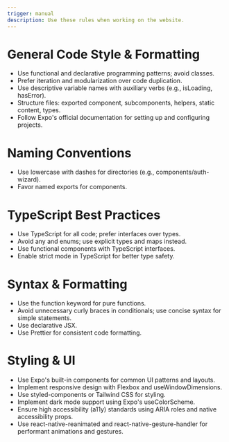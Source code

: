 ```yaml
---
trigger: manual
description: Use these rules when working on the website.
---
```


# General Code Style & Formatting
- Use functional and declarative programming patterns; avoid classes.
- Prefer iteration and modularization over code duplication.
- Use descriptive variable names with auxiliary verbs (e.g., isLoading, hasError).
- Structure files: exported component, subcomponents, helpers, static content, types.
- Follow Expo's official documentation for setting up and configuring projects.

# Naming Conventions
- Use lowercase with dashes for directories (e.g., components/auth-wizard).
- Favor named exports for components.

# TypeScript Best Practices
- Use TypeScript for all code; prefer interfaces over types.
- Avoid any and enums; use explicit types and maps instead.
- Use functional components with TypeScript interfaces.
- Enable strict mode in TypeScript for better type safety.

# Syntax & Formatting
- Use the function keyword for pure functions.
- Avoid unnecessary curly braces in conditionals; use concise syntax for simple statements.
- Use declarative JSX.
- Use Prettier for consistent code formatting.

# Styling & UI
- Use Expo's built-in components for common UI patterns and layouts.
- Implement responsive design with Flexbox and useWindowDimensions.
- Use styled-components or Tailwind CSS for styling.
- Implement dark mode support using Expo's useColorScheme.
- Ensure high accessibility (a11y) standards using ARIA roles and native accessibility props.
- Use react-native-reanimated and react-native-gesture-handler for performant animations and gestures.